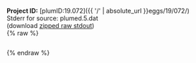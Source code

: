 **Project ID:** [plumID:19.072]({{ '/' | absolute_url }}eggs/19/072/)  
Stderr for source:  plumed.5.dat   
(download [zipped raw stdout](plumed.5.dat.plumed.stdout.txt.zip))  
{% raw %}
<pre>
</pre>
{% endraw %}
